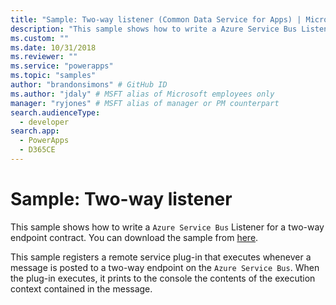 ```yaml
---
title: "Sample: Two-way listener (Common Data Service for Apps) | Microsoft Docs" # Intent and product brand in a unique string of 43-59 chars including spaces
description: "This sample shows how to write a Azure Service Bus Listener for a two-way endpoint contract." # 115-145 characters including spaces. This abstract displays in the search result.
ms.custom: ""
ms.date: 10/31/2018
ms.reviewer: ""
ms.service: "powerapps"
ms.topic: "samples"
author: "brandonsimons" # GitHub ID
ms.author: "jdaly" # MSFT alias of Microsoft employees only
manager: "ryjones" # MSFT alias of manager or PM counterpart
search.audienceType: 
  - developer
search.app: 
  - PowerApps
  - D365CE
---
```

# Sample: Two-way listener

<!-- https://docs.microsoft.com/dynamics365/customer-engagement/developer/sample-two-way-listener -->

This sample shows how to write a `Azure Service Bus` Listener for a two-way endpoint contract. You can download the sample from [here](https://github.com/Microsoft/PowerApps-Samples/tree/master/cds/orgsvc/C%23/TwoWayListener).

This sample registers a remote service plug-in that executes whenever a message is posted to a two-way endpoint on the `Azure Service Bus`. When the plug-in executes, it prints to the console the contents of the execution context contained in the message.
